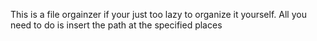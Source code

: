 This is a file orgainzer if your just too lazy to organize it yourself. All you need to do is insert the path at the specified places

